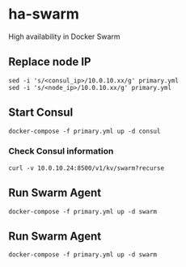 # ha-swarm

High availability in Docker Swarm

## Replace node IP

```
sed -i 's/<consul_ip>/10.0.10.xx/g' primary.yml
sed -i 's/<node_ip>/10.0.10.xx/g' primary.yml
```

## Start Consul

```
docker-compose -f primary.yml up -d consul
```

### Check Consul information

```
curl -v 10.0.10.24:8500/v1/kv/swarm?recurse
```

## Run Swarm Agent

```
docker-compose -f primary.yml up -d swarm
```

## Run Swarm Agent

```
docker-compose -f primary.yml up -d swarm
```